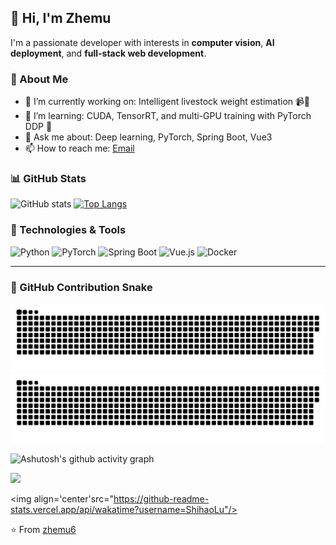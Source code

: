## 👋 Hi, I'm Zhemu

I'm a passionate developer with interests in **computer vision**, **AI deployment**, and **full-stack web development**.

### 💼 About Me
- 🔭 I’m currently working on: Intelligent livestock weight estimation 📹🐄
- 🌱 I’m learning: CUDA, TensorRT, and multi-GPU training with PyTorch DDP 🚀
- 💬 Ask me about: Deep learning, PyTorch, Spring Boot, Vue3
- 📫 How to reach me: [Email](mailto:1137800445@qq.com) 

### 📊 GitHub Stats
![GitHub stats](https://github-readme-stats.vercel.app/api?username=zhemu6&count_private=true&theme=blueberry&show_icons=true)
[![Top Langs](https://github-readme-stats.vercel.app/api/top-langs/?username=zhemu6&layout=compact&langs_count=8&theme=blueberry)](https://github.com/anuraghazra/github-readme-stats)

### 🔧 Technologies & Tools
![Python](https://img.shields.io/badge/Python-3776AB?logo=python&logoColor=white)
![PyTorch](https://img.shields.io/badge/PyTorch-EE4C2C?logo=pytorch&logoColor=white)
![Spring Boot](https://img.shields.io/badge/SpringBoot-6DB33F?logo=spring-boot&logoColor=white)
![Vue.js](https://img.shields.io/badge/Vue.js-35495E?logo=vue.js&logoColor=4FC08D)
![Docker](https://img.shields.io/badge/Docker-2496ED?logo=docker&logoColor=white)

---
### 🐍 GitHub Contribution Snake

![Contribution Snake](https://raw.githubusercontent.com/zhemu6/zhemu6/main/dist/github-contribution-grid-snake.svg#gh-light-mode-only)
![Contribution Snake](https://raw.githubusercontent.com/zhemu6/zhemu6/main/dist/github-contribution-grid-snake-dark.svg#gh-dark-mode-only)

<!-- GitHub 活动统计图 -->
![Ashutosh's github activity graph](https://github-readme-activity-graph.vercel.app/graph?username=zhemu6)

<picture>
  <source
    srcset="https://github-readme-stats.vercel.app/api/wakatime?username=ShihaoLu&layout=compact&text_color=f0f6fc&bg_color=00000000&hide_border=true&hide_title=true"
    media="(prefers-color-scheme: dark)"
  />
  <source
    srcset="https://github-readme-stats.vercel.app/api/wakatime?username=ShihaoLu&layout=compact&text_color=1f2328&bg_color=00000000&hide_border=true&hide_title=true"
    media="(prefers-color-scheme: light)"
  />
  <img src="https://github-readme-stats.vercel.app/api/wakatime?username=ShihaoLu&layout=compact&text_color=f0f6fc&bg_color=00000000&hide_border=true&hide_title=true" />

  <img align='center'src="https://github-readme-stats.vercel.app/api/wakatime?username=ShihaoLu"/>
</picture>




<!-- Footer -->
⭐️ From [zhemu6](https://github.com/zhemu6)
